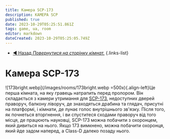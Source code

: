 ```yaml
---
title: Камера SCP-173
description: КАМЕРА SCP
published: true
date: 2023-10-29T05:25:51.861Z
tags: game, ua, room
editor: markdown
dateCreated: 2023-10-29T05:25:05.749Z
---
```


- [:arrow_backward: Назад *Повернутися на сторінку кімнат.*](/uk/game/rooms)
{.links-list}
# Камера SCP-173
![173bright.webp](/images/rooms/173bright.webp =500x){.align-left}Це перша кімната, на яку гравець натрапить перед пролором. Він складається з камери утримання для [SCP-173](/en/game/scps/173), недоступних дверей праворуч, балкону ліворуч, де знаходяться драбина та глядач, присутні на платформі, і кімнати, де лунає голос внутрішнього зв'язку. Після того, як почнеться вторгнення, і ви спуститеся сходами праворуч від того місця, де працюють науковці, SCP-173 можна побачити з охоронцем, який дивиться на нього. Якщо 173 вимкнено, можна побачити охоронця, який йде задом наперед, а Class-D далеко позаду нього.